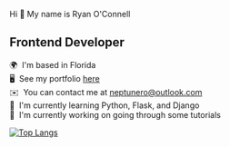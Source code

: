 Hi 👋 My name is Ryan O'Connell
## Frontend Developer
🌍  I'm based in Florida  
🖥️  See my portfolio [here](https://neptunerjo.github.io/portfolio/)  
✉️  You can contact me at [neptunero@outlook.com](mailto:neptunero@outlook.com)  
🧠  I'm currently learning Python, Flask, and Django     
🚀  I'm currently working on going through some tutorials

[![Top Langs](https://github-readme-stats.vercel.app/api/top-langs/?username=neptunerjo&layout=compact&langs_count=10)](https://github.com/anuraghazra/github-readme-stats)
